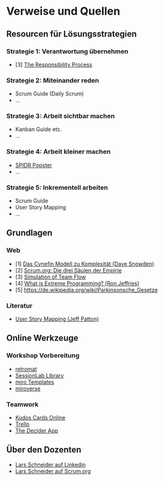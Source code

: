 # Verweise und Quellen

## Resourcen für Lösungsstrategien

### Strategie 1: Verantwortung übernehmen

- [3] [The Responsibility Process](https://www.selbstfuehren.de/post/the-responsibility-process)

### Strategie 2: Miteinander reden

- Scrum Guide (Daily Scrum)
- ...

### Strategie 3: Arbeit sichtbar machen

- Kanban Guide etc.
- ...

### Strategie 4: Arbeit kleiner machen

- [SPIDR Popster](https://www.mountaingoatsoftware.com/exclusive/spidr-poster-download)
- ...

### Strategie 5: Inkrementell arbeiten

- Scrum Guide
- User Story Mapping
- ...

## Grundlagen

### Web

- [1] [Das Cynefin Modell zu Komplexität (Dave Snowden)](https://www.youtube.com/watch?v=N7oz366X0-8)
- [2] [Scrum.org: Die drei Säulen der Empirie](https://www.scrum.org/resources/blog/three-pillars-empiricism-scrum)
- [3] [Simulation of Team Flow](https://www.youtube.com/watch?v=bhpQKA9XYcE)
- [4] [What is Extreme Programming? (Ron Jeffries)](https://ronjeffries.com/xprog/what-is-extreme-programming/)
- [5] https://de.wikipedia.org/wiki/Parkinsonsche_Gesetze

### Literatur

- [User Story Mapping (Jeff Patton)](https://www.goodreads.com/book/show/23223134)

## Online Werkzeuge

### Workshop Vorbereitung

- [retromat](https://retromat.org/de)
- [SessionLab Library](https://www.sessionlab.com/library)
- [miro Templates](https://miro.com/de/templates/)
- [miroverse](https://miro.com/miroverse/)

### Teamwork

- [Kudos Cards Online](https://kudobox.co)
- [Trello](https://trello.com)
- [The Decider App](https://thedecider.app)

## Über den Dozenten

- [Lars Schneider auf Linkedin](https://www.linkedin.com/in/schneiderlars80/)
- [Lars Schneider auf Scrum.org](https://www.scrum.org/user/729295/)
